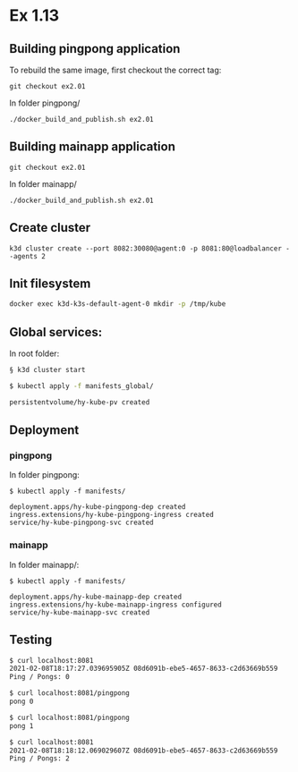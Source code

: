 # Ex 1.13

## Building pingpong application

To rebuild the same image, first checkout the correct tag:

```
git checkout ex2.01
```

In folder pingpong/

```
./docker_build_and_publish.sh ex2.01
```


## Building mainapp application

```
git checkout ex2.01
```

In folder mainapp/

```
./docker_build_and_publish.sh ex2.01
```


## Create cluster

```
k3d cluster create --port 8082:30080@agent:0 -p 8081:80@loadbalancer --agents 2
```

## Init filesystem

```bash
docker exec k3d-k3s-default-agent-0 mkdir -p /tmp/kube
```

## Global services:

In root folder:

```bash
§ k3d cluster start

$ kubectl apply -f manifests_global/

persistentvolume/hy-kube-pv created
```

## Deployment

### pingpong

In folder pingpong:

```
$ kubectl apply -f manifests/

deployment.apps/hy-kube-pingpong-dep created
ingress.extensions/hy-kube-pingpong-ingress created
service/hy-kube-pingpong-svc created
```

### mainapp

In folder mainapp/:

```
$ kubectl apply -f manifests/

deployment.apps/hy-kube-mainapp-dep created
ingress.extensions/hy-kube-mainapp-ingress configured
service/hy-kube-mainapp-svc created
```


## Testing

```bash
$ curl localhost:8081
2021-02-08T18:17:27.039695905Z 08d6091b-ebe5-4657-8633-c2d63669b559
Ping / Pongs: 0

$ curl localhost:8081/pingpong
pong 0

$ curl localhost:8081/pingpong
pong 1

$ curl localhost:8081 
2021-02-08T18:18:12.069029607Z 08d6091b-ebe5-4657-8633-c2d63669b559
Ping / Pongs: 2
```

